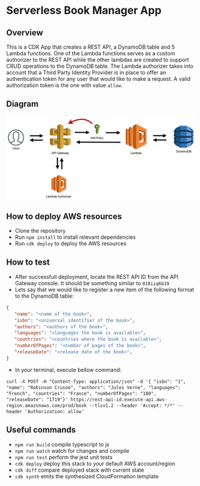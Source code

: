 # Serverless Book Manager App

## Overview
This is a CDK App that creates a REST API, a DynamoDB table and 5 Lambda functions. One of the Lambda functions serves as a custom authorizer to the REST API while the other lambdas are created to support CRUD operations to the DynamoDB table. The Lambda authorizer takes into account that a Third Party Identity Provider is in place to offer an authentication token for any user that would like to make a request. A valid authorization token is the one with value `allow`.

## Diagram
![Visualization](./assets/visualization.png?raw=true "Visualization")

## How to deploy AWS resources
* Clone the repository
* Run `npm install` to install relevant dependencies
* Run `cdk deploy` to deploy the AWS resources

## How to test
* After successfull deployment, locate the REST API ID from the API Gateway console. It should be something similar to `018iiq6b19`
* Lets say that we would like to register a new item of the following format to the DynamoDB table:
```json
{
   "name": "<name of the book>",
   "isbn": "<universal identifier of the book>",
   "authors": "<authors of the book>",
   "languages": "<languages the book is available>",
   "countries": "<countries where the book is available>",
   "numberOfPages": "<number of pages of the book>",
   "releaseDate": "<release date of the book>",
}
```
* In your terminal, execute bellow command:
```console
curl -X POST -H "Content-Type: application/json" -d '{ "isbn": "1", "name": "Robinson Crusoe", "authors": "Jules Verne", "languages": "French", "countries": "France", "numberOfPages": "100", "releaseDate": "1719"}' https://rest-api-id.execute-api.aws-region.amazonaws.com/prod/book --tlsv1.2 --header 'Accept: */*' --header 'Authorization: allow'
``` 

## Useful commands

* `npm run build`   compile typescript to js
* `npm run watch`   watch for changes and compile
* `npm run test`    perform the jest unit tests
* `cdk deploy`      deploy this stack to your default AWS account/region
* `cdk diff`        compare deployed stack with current state
* `cdk synth`       emits the synthesized CloudFormation template

